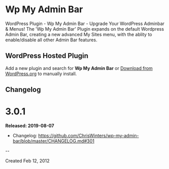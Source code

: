 # Wp My Admin Bar

WordPress Plugin - Wp My Admin Bar - Upgrade Your WordPress Adminbar & Menus! The 'Wp My Admin Bar' Plugin expands on the default Wordpress Admin Bar, creating a new advanced My Sites menu, with the ablity to enable/disable all other Admin Bar features.

## WordPress Hosted Plugin

Add a new plugin and search for **Wp My Admin Bar** or [Download from WordPress.org](https://wordpress.org/plugins/wp-my-admin-bar/) to manually install.


## Changelog

# 3.0.1
**Released: 2019-08-07**

* Changelog: https://github.com/ChrisWinters/wp-my-admin-bar/blob/master/CHANGELOG.md#301

--

Created Feb 12, 2012
